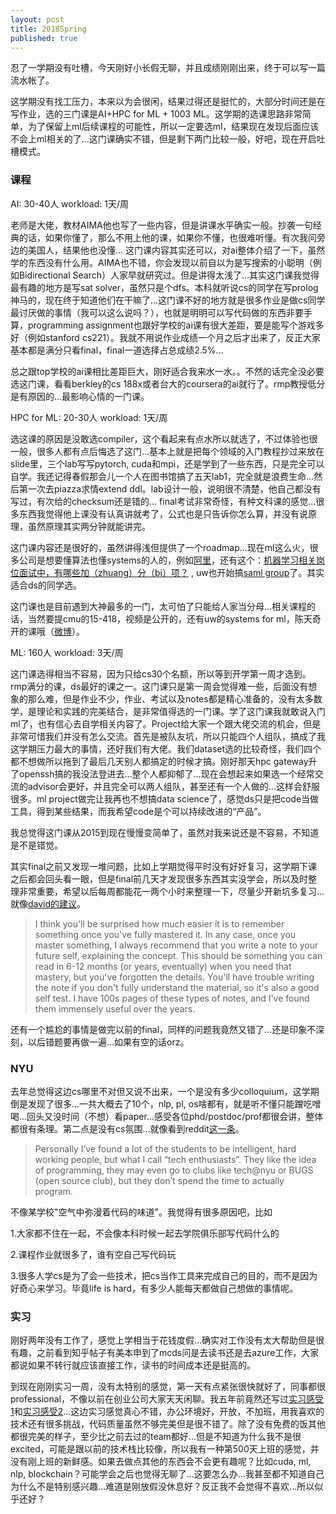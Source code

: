 ```yaml
---
layout: post
title: 2018Spring
published: true
---
```


忍了一学期没有吐槽，今天刚好小长假无聊，并且成绩刚刚出来，终于可以写一篇流水帐了。



这学期没有找工压力，本来以为会很闲，结果过得还是挺忙的，大部分时间还是在写作业，选的三门课是AI+HPC for ML + 1003 ML。这学期的选课思路非常简单，为了保留上ml后续课程的可能性，所以一定要选ml，结果现在发现后面应该不会上ml相关的了…这门课确实不错，但是剩下两门比较一般，好吧，现在开启吐槽模式。

### 课程

AI: 30-40人 workload: 1天/周

老师是大佬，教材AIMA他也写了一些内容，但是讲课水平确实一般。抄袭一句经典的话，如果你懂了，那么不用上他的课，如果你不懂，也很难听懂。有次我问旁边的美国人，结果他也没懂… 这门课内容其实还可以，对ai整体介绍了一下，虽然学的东西没有什么用。AIMA也不错，你会发现以前自以为是写搜索的小聪明（例如Bidirectional Search）人家早就研究过。但是讲得太浅了…其实这门课我觉得最有趣的地方是写sat solver，虽然只是个dfs。本科就听说cs的同学在写prolog神马的，现在终于知道他们在干嘛了…这门课不好的地方就是很多作业是做cs同学最讨厌做的事情（我可以这么说吗？），也就是明明可以写代码做的东西非要手算，programming assignment也跟好学校的ai课有很大差距，要是能写个游戏多好（例如stanford cs221）。我就不用说作业成绩一个月之后才出来了，反正大家基本都是满分只看final，final一道选择占总成绩2.5%...

总之跟top学校的ai课相比差距巨大，刚好适合我来水一水。。不然的话完全没必要选这门课，看看berkley的cs 188x或者台大的coursera的ai就行了。rmp教授低分是有原因的…最影响心情的一门课。


HPC for ML: 20-30人 workload: 1天/周

选这课的原因是没敢选compiler，这个看起来有点水所以就选了，不过体验也很一般，很多人都有点后悔选了这门…基本上就是把每个领域的入门教程抄过来放在slide里，三个lab写写pytorch, cuda和mpi，还是学到了一些东西，只是完全可以自学。我还记得春假那会儿一个人在图书馆搞了五天lab1，完全就是浪费生命…然后第一次去piazza求情extend ddl。lab设计一般，说明很不清楚，他自己都没有写过，有次给的checksum还是错的… final考试非常奇怪，有种文科课的感觉...很多东西我觉得他上课没有认真讲就考了，公式也是只告诉你怎么算，并没有说原理，虽然原理其实两分钟就能讲完。

这门课内容还是很好的，虽然讲得浅但提供了一个roadmap...现在ml这么火，很多公司是想要懂算法也懂systems的人的，例如[阿里](https://zhuanlan.zhihu.com/p/37195631)，还有这个：[机器学习相关岗位面试中，有哪些加（zhuang）分（bi）项？](https://www.zhihu.com/question/56676679/answer/151505274) , uw也开始搞[saml group](http://saml.cs.washington.edu)了。其实适合ds的同学选。

这门课也是目前遇到大神最多的一门，太可怕了只能给人家当分母...相关课程的话，当然要提cmu的15-418，视频是公开的，还有uw的systems for ml，陈天奇开的课哦（[微博](https://weibo.com/2397265244/GexRAwOHk)）。



ML: 160人 workload: 3天/周

这门课选得相当不容易，因为只给cs30个名额，所以等到开学第一周才选到。rmp满分的课，ds最好的课之一。这门课只是第一周会觉得难一些，后面没有想象的那么难，但是作业不少，作业、考试以及notes都是精心准备的，没有太多数学，是理论和实践的完美结合，是非常值得选的一门课。学了这门课我就敢说入门ml了，也有信心去自学相关内容了。Project给大家一个跟大佬交流的机会，但是非常可惜我们并没有怎么交流。首先是被队友坑，所以只能四个人组队，搞成了我这学期压力最大的事情，还好我们有大佬。我们dataset选的比较奇怪，我们四个都不想做所以拖到了最后几天别人都搞定的时候才搞。刚好那天hpc gateway升了openssh搞的我没法登进去…整个人都抑郁了…现在会想起来如果选一个经常交流的advisor会更好，并且完全可以两人组队，甚至还有一个人做的…这样会舒服很多。ml project做完让我再也不想搞data science了，感觉ds只是把code当做工具，得到某些结果，而我希望code是个可以持续改进的“产品”。

我总觉得这门课从2015到现在慢慢变简单了，虽然对我来说还是不容易，不知道是不是错觉。

其实final之前又发现一堆问题，比如上学期觉得平时没有好好复习，这学期下课之后都会回头看一眼，但是final前几天才发现很多东西其实没学会，所以及时整理非常重要，希望以后每周都能花一两个小时来整理一下，尽量少开新坑多复习...就像[david的建议](https://github.com/davidrosenberg/mlcourse/blob/gh-pages/course-faq.md)。

> I think you'll be surprised how much easier it is to remember something once you've fully mastered it. In any case, once you master something, I always recommend that you write a note to your future self, explaining the concept. This should be something you can read in 6-12 months (or years, eventually) when you need that mastery, but you've forgotten the details. You'll have trouble writing the note if you don't fully understand the material, so it's also a good self test. I have 100s pages of these types of notes, and I've found them immensely useful over the years.

还有一个尴尬的事情是做完以前的final，同样的问题我竟然又错了...还是印象不深刻，以后错题要再做一遍…如果有空的话orz。

### NYU

去年总觉得这边cs哪里不对但又说不出来，一个是没有多少colloquium，这学期倒是发现了很多...一共大概去了10个，nlp, pl, os啥都有，就是听不懂只能蹭吃噌喝…回头又没时间（不想）看paper…感受各位phd/postdoc/prof都很会讲，整体都很有条理。第二点是没有cs氛围…就像看到reddit[这一条](https://www.reddit.com/r/nyu/comments/7zba30/the_cs_scene_at_nyu_cas/)。
> Personally I’ve found a lot of the students to be intelligent, hard working people, but what I call “tech enthusiasts”. They like the idea of programming, they may even go to clubs like tech@nyu or BUGS (open source club), but they don’t spend the time to actually program. 

不像某学校"空气中弥漫着代码的味道"。我觉得有很多原因吧，比如

1.大家都不住在一起，不会像本科时候一起去学院俱乐部写代码什么的

2.课程作业就很多了，谁有空自己写代码玩

3.很多人学cs是为了会一些技术，把cs当作工具来完成自己的目的，而不是因为好奇心来学习。毕竟life is hard，有多少人能每天都做自己想做的事情呢。



### 实习

刚好两年没有工作了，感觉上学相当于花钱度假…确实对工作没有太大帮助但是很有趣，之前看到知乎帖子有美本申到了mcds问是去读书还是去azure工作，大家都说如果不转行就应该直接工作，读书的时间成本还是挺高的。

到现在刚刚实习一周，没有太特别的感觉，第一天有点紧张很快就好了，同事都很professional，不像以前在创业公司大家天天闲聊。我五年前竟然还写过[实习感受1](https://greenmoon55.com/intern-at-dianping/)和[实习感受2](https://greenmoon55.com/intern-at-ctrip/)…这边实习感觉真心不错，办公环境好，开放，不加班，用我喜欢的技术还有很多挑战，代码质量虽然不够完美但是很不错了。除了没有免费的饭其他都很完美的样子，至少比之前去过的team都好...但是不知道为什么我不是很excited，可能是跟以前的技术栈比较像，所以我有一种第500天上班的感觉，并没有刚上班的新鲜感。如果去做点其他的东西会不会更有趣呢？比如cuda, ml, nlp, blockchain？可能学会之后也觉得无聊了…这要怎么办...我甚至都不知道自己为什么不是特别感兴趣…难道是刚放假没休息好？反正我不会觉得不喜欢...所以似乎还好？
